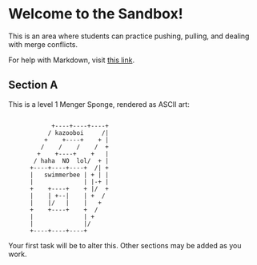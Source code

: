# Welcome to the Sandbox!

This is an area where students can practice pushing, pulling, and dealing with
merge conflicts.

For help with Markdown, visit [this
link](https://guides.github.com/features/mastering-markdown/).

## Section A

This is a level 1 Menger Sponge, rendered as ASCII art:
```

            +----+----+----+
           / kazooboi     /|
          +    +----+    + |
         /    /	   /    /  +
        +    +----+    +   |
       / haha  NO  lol/  + |   	       	       	       	       	    
      +----+----+----+  /| +
      |   swimmerbee | + | |
      |              | |-+ |
      +    +----+    + |/  +
      |    | +--|    | +  /
      |    |/   |    |   +
      +    +----+    +  /
      |              | +
      |              |/
      +----+----+----+  
```

Your first task will be to alter this.  Other sections may be added as you work.
